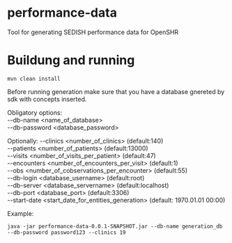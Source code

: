 # performance-data
Tool for generating SEDISH performance data for OpenSHR

Buildung and running
=====================

    mvn clean install

Before running generation make sure that you have a database gnereted by sdk with concepts inserted.

Obligatory options:</br>
--db-name <name_of_database> </br>
--db-password <database_password>

Optionally:
--clinics <number_of_clinics> (default:140)</br>
--patients <number_of_patients> (default:13000)</br>
--visits <number_of_visits_per_patient> (default:47)</br>
--encounters <number_of_encounters_per_visit> (default:1)</br>
--obs <number_of_cobservations_per_encounter> (default:55)</br>
--db-login <database_username> (default:root)</br>
--db-server <database_servername> (default:localhost)</br>
--db-port <database_port> (default:3306)</br>
--start-date <start_date_for_entities_generation> (default: 1970.01.01 00:00)</br>

Example:

    java -jar performance-data-0.0.1-SNAPSHOT.jar --db-name generation_db --db-password password123 --clinics 19
